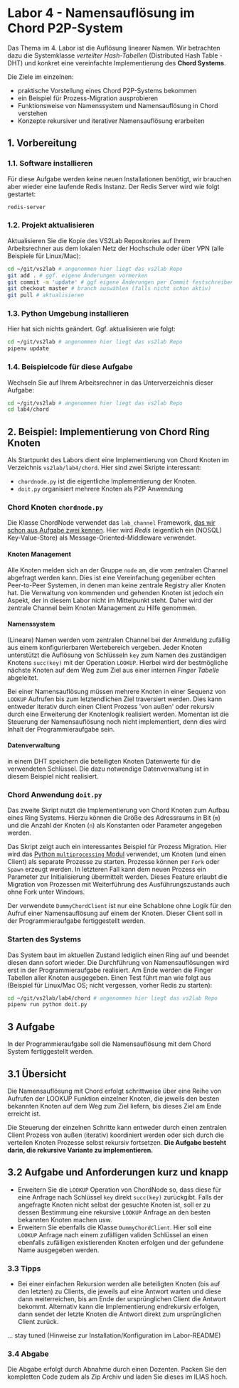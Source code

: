 # **Labor 4** - Namensauflösung im Chord P2P-System

Das Thema im 4. Labor ist die Auflösung linearer Namen. Wir betrachten dazu die
Systemklasse *verteilter Hash-Tabellen* (Distributed Hash Table - DHT) und
konkret eine vereinfachte Implementierung des **Chord Systems**.

Die Ziele im einzelnen:

- praktische Vorstellung eines Chord P2P-Systems bekommen
- ein Beispiel für Prozess-Migration ausprobieren
- Funktionsweise von Namenssystem und Namensauflösung in Chord verstehen
- Konzepte rekursiver und iterativer Namensauflösung erarbeiten

## 1. Vorbereitung

### 1.1. Software installieren

Für diese Aufgabe werden keine neuen Installationen benötigt, wir brauchen aber
wieder eine laufende Redis Instanz. Der Redis Server wird wie folgt gestartet:

```bash
redis-server
```

### 1.2. Projekt aktualisieren

Aktualisieren Sie die Kopie des VS2Lab Repositories auf Ihrem Arbeitsrechner aus
dem lokalen Netz der Hochschule oder über VPN (alle Beispiele für Linux/Mac):

```bash
cd ~/git/vs2lab # angenommen hier liegt das vs2lab Repo
git add . # ggf. eigene Änderungen vormerken
git commit -m 'update' # ggf eigene Änderungen per Commit festschreiben
git checkout master # branch auswählen (falls nicht schon aktiv)
git pull # aktualisieren
```

### 1.3. Python Umgebung installieren

Hier hat sich nichts geändert. Ggf. aktualisieren wie folgt:

```bash
cd ~/git/vs2lab # angenommen hier liegt das vs2lab Repo
pipenv update
```

### 1.4. Beispielcode für diese Aufgabe

Wechseln Sie auf Ihrem Arbeitsrechner in das Unterverzeichnis dieser Aufgabe:

```bash
cd ~/git/vs2lab # angenommen hier liegt das vs2lab Repo
cd lab4/chord
```

## 2. Beispiel: Implementierung von Chord Ring Knoten

Als Startpunkt des Labors dient eine Implementierung von Chord Knoten im
Verzeichnis `vs2lab/lab4/chord`. Hier sind zwei Skripte interessant:

- `chordnode.py` ist die eigentliche Implementierung der Knoten.
- `doit.py` organisiert mehrere Knoten als P2P Anwendung

### Chord Knoten `chordnode.py`

Die Klasse ChordNode verwendet das `lab_channel` Framework, [das wir schon aus
Aufgabe zwei
kennen](https://iwi-i-gitlab-1.hs-karlsruhe.de:2443/zich0001/vs2lab/tree/master/lab2#221-kommunikation-per-lab_channel).
Hier wird *Redis* (eigentlich ein (NOSQL) Key-Value-Store) als
Message-Oriented-Middleware verwendet.

#### Knoten Management

Alle Knoten melden sich an der Gruppe `node` an, die vom zentralen
Channel abgefragt werden kann. Dies ist eine Vereinfachung gegenüber echten
Peer-to-Peer Systemen, in denen man keine zentrale Registry aller Knoten hat.
Die Verwaltung von kommenden und gehenden Knoten ist jedoch ein Aspekt, der in
diesem Labor nicht im Mittelpunkt steht. Daher wird der zentrale Channel beim
Knoten Management zu Hilfe genommen.

#### Namenssystem

(Lineare) Namen werden vom zentralen Channel bei der Anmeldung zufällig aus
einem konfigurierbaren Wertebereich vergeben. Jeder Knoten unterstützt die
Auflösung von Schlüsseln `key` zum Namen des zuständigen Knotens `succ(key)` mit
der Operation `LOOKUP`. Hierbei wird der bestmögliche nächste Knoten auf dem Weg
zum Ziel aus einer internen *Finger Tabelle* abgeleitet.

Bei einer Namensauflösung müssen mehrere Knoten in einer Sequenz von `LOOKUP`
Aufrufen bis zum letztendlichen Ziel traversiert werden. Dies kann entweder
iterativ durch einen Client Prozess 'von außen' oder rekursiv durch eine
Erweiterung der Knotenlogik realisiert werden. Momentan ist die Steuerung der
Namensauflösung noch nicht implementiert, denn dies wird Inhalt der
Programmieraufgabe sein.

#### Datenverwaltung

in einem DHT speichern die beteiligten Knoten Datenwerte für die verwendeten
Schlüssel. Die dazu notwendige Datenverwaltung ist in diesem Beispiel nicht
realisiert.

### Chord Anwendung `doit.py`

Das zweite Skript nutzt die Implementierung von Chord Knoten zum Aufbau eines
Ring Systems. Hierzu können die Größe des Adressraums in Bit (`m`) und die
Anzahl der Knoten (`n`) als Konstanten oder Parameter angegeben werden.

Das Skript zeigt auch ein interessantes Beispiel für Prozess Migration. Hier
wird das [Python `multiprocessing`
Modul](https://docs.python.org/3.7/library/multiprocessing.html) verwendet, um
Knoten (und einen Client) als separate Prozesse zu starten. Prozesse können per
`Fork` oder `Spawn` erzeugt werden. In letzteren Fall kann dem neuen Prozess ein
Parameter zur Initialisierung übermittelt werden. Dieses Feature erlaubt die
Migration von Prozessen mit Weiterführung des Ausführungszustands auch ohne Fork
unter Windows.

Der verwendete `DummyChordClient` ist nur eine Schablone ohne Logik für den
Aufruf einer Namensauflösung auf einem der Knoten. Dieser Client soll in der
Programmieraufgabe fertiggestellt werden.

### Starten des Systems

Das System baut im aktuellen Zustand lediglich einen Ring auf und beendet diesen
dann sofort wieder. Die Durchführung von Namensauflösungen wird erst in der
Programmieraufgabe realisiert. Am Ende werden die Finger Tabellen aller Knoten
ausgegeben. Einen Test führt man wie folgt aus (Beispiel für Linux/Mac OS; nicht
vergessen, vorher Redis zu starten):

```bash
cd ~/git/vs2lab/lab4/chord # angenommen hier liegt das vs2lab Repo
pipenv run python doit.py
```

## 3 Aufgabe

In der Programmieraufgabe soll die Namensauflösung mit dem Chord System
fertiggestellt werden.

## 3.1 Übersicht

Die Namensauflösung mit Chord erfolgt schrittweise über eine Reihe von Aufrufen
der LOOKUP Funktion einzelner Knoten, die jeweils den besten bekannten Knoten
auf dem Weg zum Ziel liefern, bis dieses Ziel am Ende erreicht ist.

Die Steuerung der einzelnen Schritte kann entweder durch einen zentralen Client
Prozess von außen (iterativ) koordiniert werden oder sich durch die verteilen
Knoten Prozesse selbst rekursiv fortsetzen. **Die Aufgabe besteht darin, die
rekursive Variante zu implementieren.**

## 3.2 Aufgabe und Anforderungen kurz und knapp

- Erweitern Sie die `LOOKUP` Operation von ChordNode so, dass diese für eine
  Anfrage nach Schlüssel `key` direkt `succ(key)` zurückgibt. Falls der
  angefragte Knoten nicht selbst der gesuchte Knoten ist, soll er zu dessen
  Bestimmung eine rekursive `LOOKUP` Anfrage an den besten bekannten Knoten
  machen usw.
- Erweitern Sie ebenfalls die Klasse `DummyChordClient`. Hier soll eine `LOOKUP`
  Anfrage nach einem zufälligen validen Schlüssel an einen ebenfalls zufälligen
  existierenden Knoten erfolgen und der gefundene Name ausgegeben werden.

### 3.3 Tipps

- Bei einer einfachen Rekursion werden alle beteiligten Knoten (bis auf den
  letzten) zu Clients, die jeweils auf eine Antwort warten und diese dann
  weiterreichen, bis am Ende der ursprünglichen Client die Antwort bekommt.
  Alternativ kann die Implementierung endrekursiv erfolgen, dann sendet der
  letzte Knoten die Antwort direkt zum ursprünglichen Client zurück.  

... stay tuned (Hinweise zur Installation/Konfiguration im Labor-README)

### 3.4 Abgabe

Die Abgabe erfolgt durch Abnahme durch einen Dozenten. Packen Sie den kompletten
Code zudem als Zip Archiv und laden Sie dieses im ILIAS hoch.
